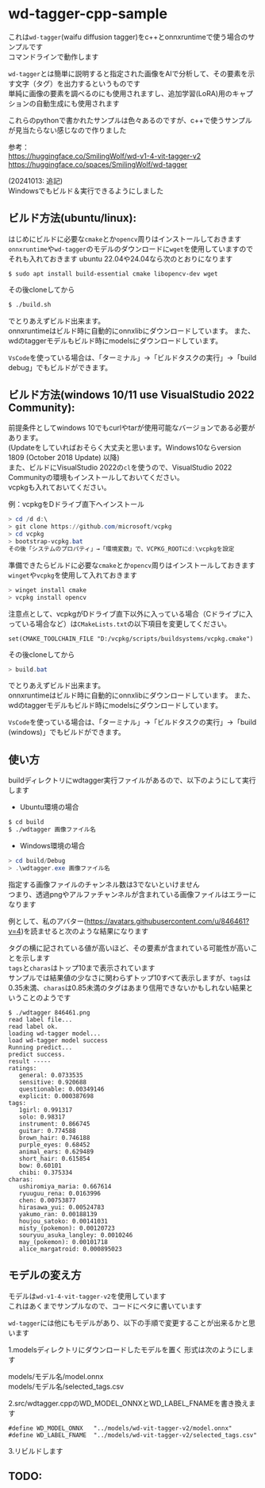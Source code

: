 # wd-tagger-cpp-sample
  
これは`wd-tagger`(waifu diffusion tagger)をc++とonnxruntimeで使う場合のサンプルです  
コマンドラインで動作します  
  
`wd-tagger`とは簡単に説明すると指定された画像をAIで分析して、その要素を示す文字（タグ）を出力するというものです  
単純に画像の要素を調べるのにも使用されますし、追加学習(LoRA)用のキャプションの自動生成にも使用されます  
  
これらのpythonで書かれたサンプルは色々あるのですが、c++で使うサンプルが見当たらない感じなので作りました  

参考：  
https://huggingface.co/SmilingWolf/wd-v1-4-vit-tagger-v2
https://huggingface.co/spaces/SmilingWolf/wd-tagger

(20241013: 追記)  
Windowsでもビルド＆実行できるようにしました  
  
## ビルド方法(ubuntu/linux):

はじめにビルドに必要な`cmake`とか`opencv`周りはインストールしておきます
`onnxruntime`や`wd-tagger`のモデルのダウンロードに`wget`を使用していますのでそれも入れておきます
ubuntu 22.04や24.04なら次のとおりになります
```
$ sudo apt install build-essential cmake libopencv-dev wget
```

その後cloneしてから  
```bash
$ ./build.sh
```
でとりあえずビルド出来ます。  
onnxruntimeはビルド時に自動的にonnxlibにダウンロードしています。
また、wdのtaggerモデルもビルド時にmodelsにダウンロードしています。
  
`VsCode`を使っている場合は、「ターミナル」→「ビルドタスクの実行」→「build debug」でもビルドができます。

## ビルド方法(windows 10/11 use VisualStudio 2022 Community):
  
前提条件としてwindows 10でもcurlやtarが使用可能なバージョンである必要があります。  
(Updateをしていればおそらく大丈夫と思います。Windows10ならversion 1809 (October 2018 Update) 以降)  
また、ビルドにVisualStudio 2022の`cl`を使うので、VisualStudio 2022 Communityの環境もインストールしておいてください。  
vcpkgも入れておいてください。  
  
例：vcpkgをDドライブ直下へインストール
```powershell
> cd /d d:\
> git clone https://github.com/microsoft/vcpkg
> cd vcpkg
> bootstrap-vcpkg.bat
その後「システムのプロパティ」→「環境変数」で、VCPKG_ROOTにd:\vcpkgを設定
```

準備できたらビルドに必要な`cmake`とか`opencv`周りはインストールしておきます
`winget`や`vcpkg`を使用して入れておきます
```powershell
> winget install cmake
> vcpkg install opencv
```
  
注意点として、vcpkgがDドライブ直下以外に入っている場合（Cドライブに入っている場合など）は`CMakeLists.txt`の以下項目を変更してください。
```
set(CMAKE_TOOLCHAIN_FILE "D:/vcpkg/scripts/buildsystems/vcpkg.cmake")
```

その後cloneしてから  
```powershell
> build.bat
```
でとりあえずビルド出来ます。  
onnxruntimeはビルド時に自動的にonnxlibにダウンロードしています。
また、wdのtaggerモデルもビルド時にmodelsにダウンロードしています。

`VsCode`を使っている場合は、「ターミナル」→「ビルドタスクの実行」→「build (windows)」でもビルドができます。


## 使い方

buildディレクトリにwdtagger実行ファイルがあるので、以下のようにして実行します
- Ubuntu環境の場合
```bash
$ cd build
$ ./wdtagger 画像ファイル名
```
  
- Windows環境の場合
```powershell
> cd build/Debug
> .\wdtagger.exe 画像ファイル名
```

指定する画像ファイルのチャンネル数は3でないといけません  
つまり、透過pngやアルファチャンネルが含まれている画像ファイルはエラーになります  

例として、私のアバター(https://avatars.githubusercontent.com/u/846461?v=4)を読ませると次のような結果になります  
  
タグの横に記されている値が高いほど、その要素が含まれている可能性が高いことを示します  
`tags`と`charas`はトップ10まで表示されています  
サンプルでは結果値の少なさに関わらずトップ10すべて表示しますが、`tags`は0.35未満、`charas`は0.85未満のタグはあまり信用できないかもしれない結果ということのようです
  
```
$ ./wdtagger 846461.png 
read label file...
read label ok.
loading wd-tagger model... 
load wd-tagger model success
Running predict...
predict success.
result -----  
ratings: 
   general: 0.0733535
   sensitive: 0.920688
   questionable: 0.00349146
   explicit: 0.000387698
tags: 
   1girl: 0.991317
   solo: 0.98317
   instrument: 0.866745
   guitar: 0.774588
   brown_hair: 0.746188
   purple_eyes: 0.68452
   animal_ears: 0.629489
   short_hair: 0.615854
   bow: 0.60101
   chibi: 0.375334
charas: 
   ushiromiya_maria: 0.667614
   ryuuguu_rena: 0.0163996
   chen: 0.00753877
   hirasawa_yui: 0.00524783
   yakumo_ran: 0.00188139
   houjou_satoko: 0.00141031
   misty_(pokemon): 0.00120723
   souryuu_asuka_langley: 0.0010246
   may_(pokemon): 0.00101718
   alice_margatroid: 0.000895023
```


## モデルの変え方

モデルは`wd-v1-4-vit-tagger-v2`を使用しています  
これはあくまでサンプルなので、コードにベタに書いています  
  
`wd-tagger`には他にもモデルがあり、以下の手順で変更することが出来るかと思います  
  
1.modelsディレクトリにダウンロードしたモデルを置く
形式は次のようにします  
  
models/モデル名/model.onnx  
models/モデル名/selected_tags.csv  
  
2.src/wdtagger.cppのWD_MODEL_ONNXとWD_LABEL_FNAMEを書き換えます
```
#define WD_MODEL_ONNX	"../models/wd-vit-tagger-v2/model.onnx"
#define WD_LABEL_FNAME	"../models/wd-vit-tagger-v2/selected_tags.csv"
```
3.リビルドします


## TODO:
